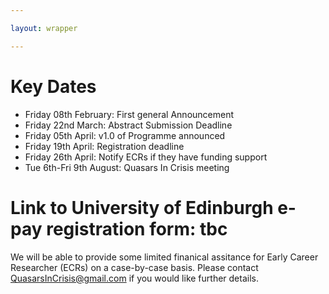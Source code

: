 ```yaml
---

layout: wrapper

---
```


# Key Dates

- Friday 08th February: First general Announcement
- Friday 22nd March: Abstract Submission Deadline
- Friday 05th April: v1.0 of Programme announced
- Friday 19th April: Registration deadline
- Friday 26th April: Notify ECRs if they have funding support 
- Tue 6th-Fri 9th August: Quasars In Crisis meeting

# Link to University of Edinburgh e-pay registration form: tbc

We will be able to provide some limited finanical assitance for
Early Career Researcher (ECRs) on a case-by-case basis. Please contact
[QuasarsInCrisis@gmail.com](mailto:quasarsincrisis@gmail.com)
if you would like further details. 
